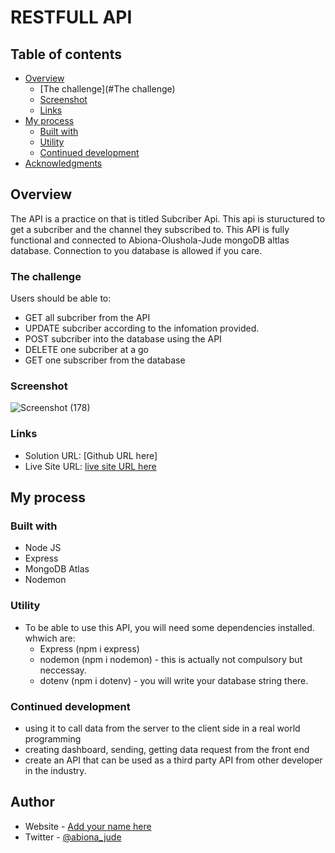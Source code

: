# RESTFULL API


## Table of contents

- [Overview](#Overview)
  - [The challenge](#The challenge)
  - [Screenshot](#Screenhot)
  - [Links](#Links)
- [My process](#Process)
  - [Built with](#Built-with)
  - [Utility](#Utility)
  - [Continued development](#)
- [Acknowledgments](#)


## Overview

 The API is a practice on that is titled Subcriber Api. This api is stuructured to get a subcriber and the channel they subscribed to. This API is fully functional and connected to Abiona-Olushola-Jude mongoDB altlas database. Connection to you database is allowed if you care.


### The challenge

Users should be able to:

- GET all subcriber from the API
- UPDATE subcriber according  to the infomation provided.
- POST subcriber into the database using the API
- DELETE one subcriber at a go
- GET one subscriber from the database

### Screenshot

![Screenshot (178)](https://user-images.githubusercontent.com/103720345/183275071-3b5bbfbb-6e37-4a4f-b576-45fda51318ff.png)

### Links

- Solution URL: [Github URL here]
- Live Site URL: [ live site URL here](https://your-live-site-url.com)

## My process

### Built with

- Node JS
- Express
- MongoDB Atlas
- Nodemon


### Utility

- To be able to use this API, you will need some dependencies installed. whwich are:
	- Express (npm i express)
	- nodemon (npm i nodemon) - this is actually not compulsory but neccessay.
	- dotenv (npm i dotenv) - you will write your database string there.



### Continued development

- using it to call data from the server to the client side in a real world programming
- creating dashboard, sending, getting data request from the front end
- create an API that can be used as a third party API from other developer in the industry. 


## Author

- Website - [Add your name here](https://www.your-site.com)
- Twitter - [@abiona_jude](https://www.twitter.com/abiona_jude)
